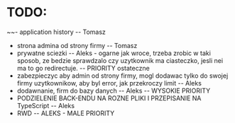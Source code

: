 # TODO:

~~- application history -- Tomasz

- strona admina od strony firmy -- Tomasz
- prywatne sciezki -- Aleks - ogarne jak wroce, trzeba zrobic w taki sposob, ze bedzie sprawdzalo czy uzytkownik ma ciasteczko, jesli nei ma to go redirectuje. -- PRIORITY ostateczne
- zabezpieczyc aby admin od strony firmy, mogl dodawac tylko do swojej firmy uzytkownikow, aby byl error, jak przekroczy limit -- Aleks
- dodawnanie, firm do bazy danych -- Aleks -- WYSOKIE PRIORITY
- PODZIELENIE BACK-ENDU NA ROZNE PLIKI I PRZEPISANIE NA TypeScript -- Aleks
- RWD -- ALEKS - MALE PRIORITY
